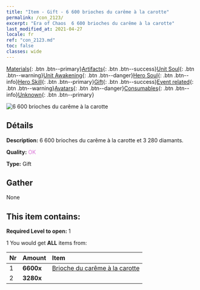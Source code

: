 ```yaml
---
title: "Item - Gift - 6 600 brioches du carême à la carotte"
permalink: /con_2123/
excerpt: "Era of Chaos  6 600 brioches du carême à la carotte"
last_modified_at: 2021-04-27
locale: fr
ref: "con_2123.md"
toc: false
classes: wide
---
```

 [Materials](/ItemsFR/){: .btn .btn--primary}[Artifacts](/ItemsFR/Artifacts/){: .btn .btn--success}[Unit Soul](/ItemsFR/UnitSoul/){: .btn .btn--warning}[Unit Awakening](/ItemsFR/UnitAwakening/){: .btn .btn--danger}[Hero Soul](/ItemsFR/HeroSoul/){: .btn .btn--info}[Hero Skill](/ItemsFR/HeroSkill/){: .btn .btn--primary}[Gift](/ItemsFR/Gift/){: .btn .btn--success}[Event related](/ItemsFR/Events/){: .btn .btn--warning}[Avatars](/ItemsFR/Avatars/){: .btn .btn--danger}[Consumables](/ItemsFR/Consumables/){: .btn .btn--info}[Unknown](/ItemsFR/Unknown/){: .btn .btn--primary}

 ![6 600 brioches du carême à la carotte](/images/t/i_907590.png)

## Détails
 **Description:** 6 600 brioches du carême à la carotte et 3 280 diamants.

 **Quality:** <span style="color: #DA70D6">OK</span>

 **Type:** Gift

## Gather

  None

## This item contains:

 **Required Level to open:** 1

 1 You would get **ALL** items  from:

  | Nr | Amount |     Item    |
  |:---|:-------|:------------|
  | 1 |  **6600x** | [Brioche du carême à la carotte](/ItemsFR/con_2119/) |  | 
  | 2 |  **3280x** | <i class="fas fa-gem"/> |  | 
